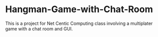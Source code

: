 # Hangman-Game-with-Chat-Room
This is a project for Net Centic Computing class  involving a multiplater game with a chat room and GUI.
